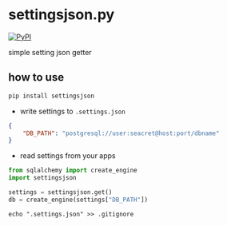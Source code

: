 # settingsjson.py

[![PyPI](https://img.shields.io/pypi/v/settingsjson.svg)](https://pypi.org/project/settingsjson/)

simple setting json getter

## how to use

```sh
pip install settingsjson
```

* write settings to `.settings.json`

```JSON
{
	"DB_PATH": "postgresql://user:seacret@host:port/dbname"
}
```

* read settings from your apps

```py
from sqlalchemy import create_engine
import settingsjson

settings = settingsjson.get()
db = create_engine(settings["DB_PATH"])
```

```
echo ".settings.json" >> .gitignore
```
